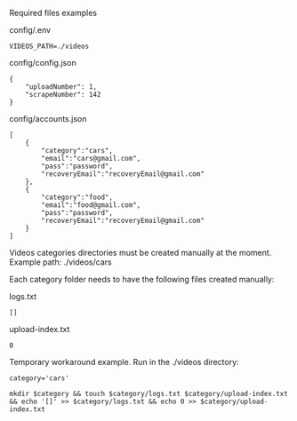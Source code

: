 Required files examples



config/.env

    VIDEOS_PATH=./videos



config/config.json

    {
        "uploadNumber": 1,
        "scrapeNumber": 142
    }



config/accounts.json

    [
        {
            "category":"cars",
            "email":"cars@gmail.com",
            "pass":"password",
            "recoveryEmail":"recoveryEmail@gmail.com"
        },
        {
            "category":"food",
            "email":"food@gmail.com",
            "pass":"password",
            "recoveryEmail":"recoveryEmail@gmail.com"
        }
    ]



Videos categories directories must be created manually at the moment. Example path: ./videos/cars


Each category folder needs to have the following files created manually:

logs.txt

    []

upload-index.txt

    0

Temporary workaround example. Run in the ./videos directory:

    category='cars'
    
    mkdir $category && touch $category/logs.txt $category/upload-index.txt && echo '[]' >> $category/logs.txt && echo 0 >> $category/upload-index.txt
